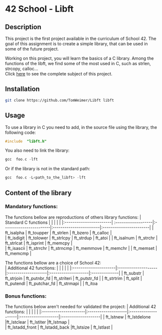 # 42 School - Libft

## Description
This project is the first project available in the curriculum of School 42.	The goal of this assignment is to create a simple library, that can be used in some of the future project.


Working on this project, you will learn the basics of a C library.
Among the functions of the libft, we find some of the most used in C, such as strlen, strcopy, calloc...<br>
Click [here](https://github.com/TomWeimer/Libft/blob/main/fr.subject.pdf) to see the complete subject of this project. 

## Installation
```zsh
git clone https://github.com/TomWeimer/Libft libft
```
## Usage
To use a library in C you need to add, in the source file using the library, the following code:
```C
#include  "libft.h"
```
You also need to link the library:
```C
gcc  foo.c -lft
```
Or if the library is not in the standard path:
```C
gcc  foo.c -L<path_to_the_libft> -lft
```
## Content of the library
### Mandatory functions:
The functions bellow are reproductions of others library functions:
| Standard C functions                      	|                     |                         |                         |                         |
|:------------------------| :-------------------|:------------------------|:------------------------|:------------------------|
| ft_isalpha	        	  |	ft_toupper	        | ft_strlen				      	| ft_bzero					      | ft_calloc	              |				  
|	ft_isdigit	          	|	ft_tolower      		|	ft_strlcpy				      | ft_strdup					      |	ft_atoi			            |
|	ft_isalnum	         	  |	ft_strchr						|	ft_strlcat				      | ft_isprint			      	| ft_memcpy		        	  |	  
|	ft_isascii			    	  | ft_strrchr					| ft_strncmp					    | ft_memmove				      |	ft_memchr			          |
|	ft_memset					      |	ft_memcmp						| 

The functions bellow are a choice of School 42:		
| Additional 42 functions: |											|											|											|								|
|:----------------------|:--------------------|:--------------------|:--------------------|:--------------|
|	ft_substr							|	ft_strjoin					|	ft_putnbr_fd				|	ft_striteri					| ft_putstr_fd	|
|	ft_strtrim						| ft_split						|	ft_putendl					|	ft_putchar_fd				|	ft_strmapi		|
|	ft_itoa																
### Bonus functions:
The functions below aren't needed for validated the project:
| Additional 42 functions: 			|											|											|											|											|
|:----------------------|:--------------------|:--------------------|:--------------------|:--------------------|
|	ft_lstnew							|	ft_lstdelone				|ft_lstclear					|	ft_lstiter					|ft_lstmap							|	
|	ft_lstadd_front				| ft_lstadd_back			|ft_lstsize						|	ft_lstlast					|

